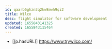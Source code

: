 ```yaml
---
id: qaarb5ghzn3q2kw8mwh9qi2
title: Wilco
desc: flight simulator for software development
updated: 1655843141325
created: 1655843115464
---
```



- [[p.hasURL]] https://www.trywilco.com/
